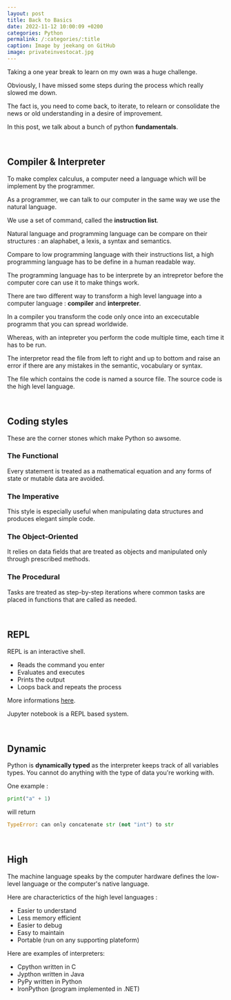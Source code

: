 ```yaml
---
layout: post
title: Back to Basics
date: 2022-11-12 10:00:09 +0200
categories: Python
permalink: /:categories/:title
caption: Image by jeekang on GitHub 
image: privateinvestocat.jpg
---
```

Taking a one year break to learn on my own was a huge challenge.

Obviously, I have missed some steps during the process which really slowed me down.

The fact is, you need to come back, to iterate, to relearn or consolidate the news or old understanding in a desire of improvement.

In this post, we talk about a bunch of python **fundamentals**.

<br>

## Compiler & Interpreter

To make complex calculus, a computer need a language which will be implement by the programmer.

As a programmer, we can talk to our computer in the same way we use the natural language.

We use a set of command, called the **instruction list**.

Natural language and programming language can be compare on their structures : an alaphabet, a lexis, a syntax and semantics.

Compare to low programming language with their instructions list, a high programming language has to be define in a human readable way.

The programming language has to be interprete by an intrepretor before the computer core can use it to make things work.

There are two different way to transform a high level language into a computer language : **compiler** and **interpreter**.

In a compiler you transform the code only once into an excecutable programm that you can spread worldwide.

Whereas, with an intepreter you perform the code multiple time, each time it has to be run.

The interpretor read the file from left to right and up to bottom and raise an error if there are any mistakes in the semantic, vocabulary or syntax.

The file which contains the code is named a source file.
The source code is the high level language.

<br>

## Coding styles

These are the corner stones which make Python so awsome.

### The Functional

Every statement is treated as a mathematical equation and any forms of state or mutable data are avoided.

### The Imperative

This style is especially useful when manipulating data structures and produces elegant simple code.

### The Object-Oriented

It relies on data fields that are treated as objects and manipulated only through prescribed methods.

### The Procedural

Tasks are treated as step-by-step iterations where common tasks are placed in functions that are called as needed.

<br>

## REPL

REPL is an interactive shell.

+ Reads the command you enter
+ Evaluates and executes
+ Prints the output
+ Loops back and repeats the process

More informations [here](https://realpython.com/interacting-with-python/).

Jupyter notebook is a REPL based system.

<br>

## Dynamic

Python is **dynamically typed** as the interpreter keeps track of all variables types.
You cannot do anything with the type of data you're working with.

One example : 

```py
print("a" + 1)
```

will return

```py
TypeError: can only concatenate str (not "int") to str
```

<br>

## High

The machine language speaks by the computer hardware defines the low-level language or the computer's native language.

Here are characterictics of the high level languages :

+ Easier to understand
+ Less memory efficient
+ Easier to debug
+ Easy to maintain
+ Portable (run on any supporting plateform)

Here are examples of interpreters:

+ Cpython written in C
+ Jypthon written in Java
+ PyPy written in Python
+ IronPython (program implemented in .NET)